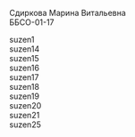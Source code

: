 Сдиркова Марина Витальевна \
ББСО-01-17

suzen1 \
suzen14 \
suzen15 \
suzen16 \
suzen17 \
suzen18 \
suzen19 \
suzen20 \
suzen21 \
suzen25
